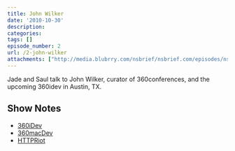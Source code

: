 ```yaml
---
title: John Wilker
date: '2010-10-30'
description:
categories:
tags: []
episode_number: 2
url: /2-john-wilker
attachments: ["http://media.blubrry.com/nsbrief/nsbrief.com/episodes/nsbrief_2_john_wilker.mp3"]
---
```


Jade and Saul talk to John Wilker, curator of 360conferences, and the upcoming 360idev in Austin, TX.

## Show Notes
- [360iDev](http://www.360idev.com)
- [360macDev](http://www.360macdev.com)
- [HTTPRiot](http://labratrevenge.com/httpriot/)
